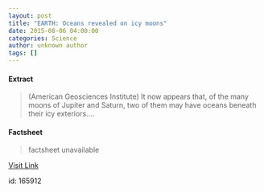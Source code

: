 ```yaml
---
layout: post
title: "EARTH: Oceans revealed on icy moons"
date: 2015-08-06 04:00:00
categories: Science
author: unknown author
tags: []
---
```



#### Extract
>(American Geosciences Institute) It now appears that, of the many moons of Jupiter and Saturn, two of them may have oceans beneath their icy exteriors....

#### Factsheet
>factsheet unavailable

[Visit Link](http://www.eurekalert.org/pub_releases/2015-08/agi-eor080615.php)

id:  165912



